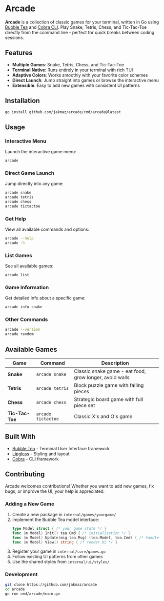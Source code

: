 # Arcade

**Arcade** is a collection of classic games for your terminal, written in Go using [Bubble Tea](https://github.com/charmbracelet/bubbletea) and [Cobra CLI](https://github.com/spf13/cobra).
Play Snake, Tetris, Chess, and Tic-Tac-Toe directly from the command line - perfect for quick breaks between coding sessions.

## Features

* **Multiple Games**: Snake, Tetris, Chess, and Tic-Tac-Toe
* **Terminal Native**: Runs entirely in your terminal with rich TUI
* **Adaptive Colors**: Works smoothly with your favorite color schemes
* **Direct Launch**: Jump straight into games or browse the interactive menu
* **Extensible**: Easy to add new games with consistent UI patterns

## Installation

```bash
go install github.com/jakmaz/arcade/cmd/arcade@latest
```

## Usage

### Interactive Menu
Launch the interactive game menu:
```bash
arcade
```

### Direct Game Launch
Jump directly into any game:
```bash
arcade snake
arcade tetris
arcade chess
arcade tictactoe
```

### Get Help
View all available commands and options:
```bash
arcade --help 
arcade -h
```

### List Games
See all available games:
```bash
arcade list
```

### Game Information
Get detailed info about a specific game:
```bash
arcade info snake
```

### Other Commands
```bash
arcade --version 
arcade random
```

## Available Games

| Game | Command | Description |
|------|---------|-------------|
| **Snake** | `arcade snake` | Classic snake game - eat food, grow longer, avoid walls |
| **Tetris** | `arcade tetris` | Block puzzle game with falling pieces |
| **Chess** | `arcade chess` | Strategic board game with full piece set |
| **Tic-Tac-Toe** | `arcade tictactoe` | Classic X's and O's game |

## Built With

- [Bubble Tea](https://github.com/charmbracelet/bubbletea) - Terminal User Interface framework
- [Lipgloss](https://github.com/charmbracelet/lipgloss) - Styling and layout
- [Cobra](https://github.com/spf13/cobra) - CLI framework

## Contributing

Arcade welcomes contributions! Whether you want to add new games, fix bugs, or improve the UI, your help is appreciated.

### Adding a New Game

1. Create a new package in `internal/games/yourgame/`
2. Implement the Bubble Tea model interface:
   ```go
   type Model struct { /* your game state */ }
   func (m Model) Init() tea.Cmd { /* initialization */ }
   func (m Model) Update(msg tea.Msg) (tea.Model, tea.Cmd) { /* handle input */ }
   func (m Model) View() string { /* render UI */ }
   ```
3. Register your game in `internal/core/games.go`
4. Follow existing UI patterns from other games
5. Use the shared styles from `internal/ui/styles/`

### Development

```bash
git clone https://github.com/jakmaz/arcade
cd arcade
go run cmd/arcade/main.go
```
